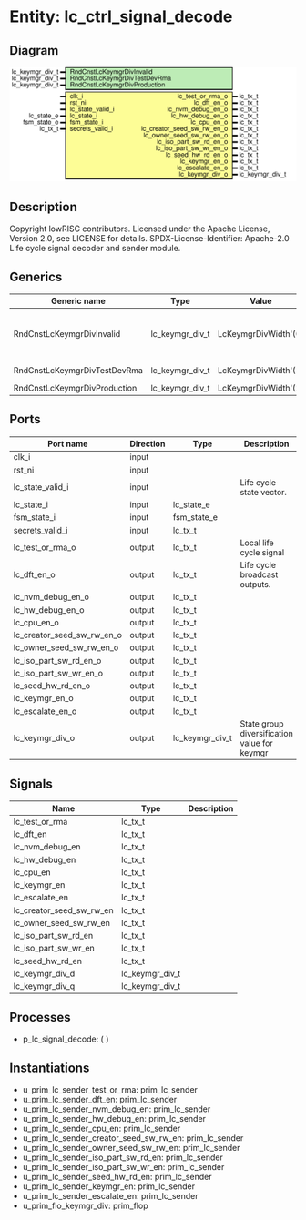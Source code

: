 # Entity: lc_ctrl_signal_decode

## Diagram

![Diagram](lc_ctrl_signal_decode.svg "Diagram")
## Description

Copyright lowRISC contributors.
 Licensed under the Apache License, Version 2.0, see LICENSE for details.
 SPDX-License-Identifier: Apache-2.0
 Life cycle signal decoder and sender module.
 
## Generics

| Generic name                 | Type            | Value                | Description                                                 |
| ---------------------------- | --------------- | -------------------- | ----------------------------------------------------------- |
| RndCnstLcKeymgrDivInvalid    | lc_keymgr_div_t | LcKeymgrDivWidth'(0) | Random netlist constants SCRAP, RAW, TEST_LOCKED*, INVALID  |
| RndCnstLcKeymgrDivTestDevRma | lc_keymgr_div_t | LcKeymgrDivWidth'(1) | TEST_UNLOCKED*, DEV, RMA                                    |
| RndCnstLcKeymgrDivProduction | lc_keymgr_div_t | LcKeymgrDivWidth'(2) | PROD, PROD_END                                              |
## Ports

| Port name                  | Direction | Type            | Description                                  |
| -------------------------- | --------- | --------------- | -------------------------------------------- |
| clk_i                      | input     |                 |                                              |
| rst_ni                     | input     |                 |                                              |
| lc_state_valid_i           | input     |                 | Life cycle state vector.                     |
| lc_state_i                 | input     | lc_state_e      |                                              |
| fsm_state_i                | input     | fsm_state_e     |                                              |
| secrets_valid_i            | input     | lc_tx_t         |                                              |
| lc_test_or_rma_o           | output    | lc_tx_t         | Local life cycle signal                      |
| lc_dft_en_o                | output    | lc_tx_t         | Life cycle broadcast outputs.                |
| lc_nvm_debug_en_o          | output    | lc_tx_t         |                                              |
| lc_hw_debug_en_o           | output    | lc_tx_t         |                                              |
| lc_cpu_en_o                | output    | lc_tx_t         |                                              |
| lc_creator_seed_sw_rw_en_o | output    | lc_tx_t         |                                              |
| lc_owner_seed_sw_rw_en_o   | output    | lc_tx_t         |                                              |
| lc_iso_part_sw_rd_en_o     | output    | lc_tx_t         |                                              |
| lc_iso_part_sw_wr_en_o     | output    | lc_tx_t         |                                              |
| lc_seed_hw_rd_en_o         | output    | lc_tx_t         |                                              |
| lc_keymgr_en_o             | output    | lc_tx_t         |                                              |
| lc_escalate_en_o           | output    | lc_tx_t         |                                              |
| lc_keymgr_div_o            | output    | lc_keymgr_div_t | State group diversification value for keymgr |
## Signals

| Name                     | Type            | Description |
| ------------------------ | --------------- | ----------- |
| lc_test_or_rma           | lc_tx_t         |             |
| lc_dft_en                | lc_tx_t         |             |
| lc_nvm_debug_en          | lc_tx_t         |             |
| lc_hw_debug_en           | lc_tx_t         |             |
| lc_cpu_en                | lc_tx_t         |             |
| lc_keymgr_en             | lc_tx_t         |             |
| lc_escalate_en           | lc_tx_t         |             |
| lc_creator_seed_sw_rw_en | lc_tx_t         |             |
| lc_owner_seed_sw_rw_en   | lc_tx_t         |             |
| lc_iso_part_sw_rd_en     | lc_tx_t         |             |
| lc_iso_part_sw_wr_en     | lc_tx_t         |             |
| lc_seed_hw_rd_en         | lc_tx_t         |             |
| lc_keymgr_div_d          | lc_keymgr_div_t |             |
| lc_keymgr_div_q          | lc_keymgr_div_t |             |
## Processes
- p_lc_signal_decode: (  )
## Instantiations

- u_prim_lc_sender_test_or_rma: prim_lc_sender
- u_prim_lc_sender_dft_en: prim_lc_sender
- u_prim_lc_sender_nvm_debug_en: prim_lc_sender
- u_prim_lc_sender_hw_debug_en: prim_lc_sender
- u_prim_lc_sender_cpu_en: prim_lc_sender
- u_prim_lc_sender_creator_seed_sw_rw_en: prim_lc_sender
- u_prim_lc_sender_owner_seed_sw_rw_en: prim_lc_sender
- u_prim_lc_sender_iso_part_sw_rd_en: prim_lc_sender
- u_prim_lc_sender_iso_part_sw_wr_en: prim_lc_sender
- u_prim_lc_sender_seed_hw_rd_en: prim_lc_sender
- u_prim_lc_sender_keymgr_en: prim_lc_sender
- u_prim_lc_sender_escalate_en: prim_lc_sender
- u_prim_flo_keymgr_div: prim_flop
